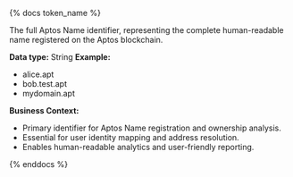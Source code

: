 {% docs token_name %}

The full Aptos Name identifier, representing the complete human-readable name registered on the Aptos blockchain.

**Data type:** String
**Example:**
- alice.apt
- bob.test.apt
- mydomain.apt

**Business Context:**
- Primary identifier for Aptos Name registration and ownership analysis.
- Essential for user identity mapping and address resolution.
- Enables human-readable analytics and user-friendly reporting.

{% enddocs %} 